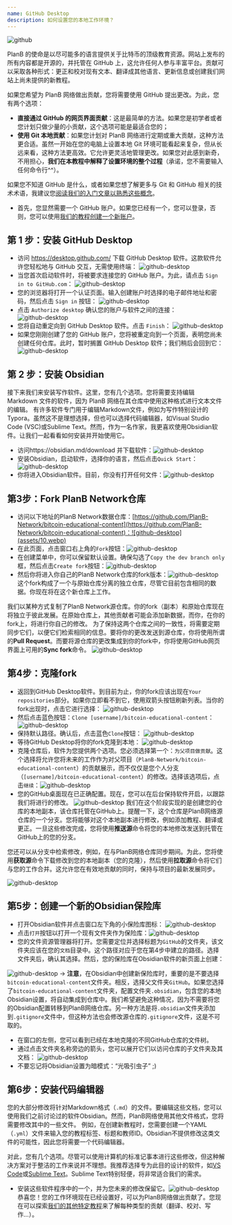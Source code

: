 ```yaml
---
name: GitHub Desktop
description: 如何设置您的本地工作环境？
---
```

![github](assets/cover.webp)

PlanB 的使命是以尽可能多的语言提供关于比特币的顶级教育资源。网站上发布的所有内容都是开源的，并托管在 GitHub 上，这允许任何人参与丰富平台。贡献可以采取各种形式：更正和校对现有文本、翻译成其他语言、更新信息或创建我们网站上尚未提供的新教程。

如果您希望为 PlanB 网络做出贡献，您将需要使用 GitHub 提出更改。为此，您有两个选项：
- **直接通过 GitHub 的网页界面贡献**：这是最简单的方法。如果您是初学者或者您计划只做少量的小贡献，这个选项可能是最适合您的；
- **使用 Git 本地贡献**：如果您计划对 PlanB 网络进行定期或重大贡献，这种方法更合适。虽然一开始在您的电脑上设置本地 Git 环境可能看起来复杂，但从长远来看，这种方法更高效。它允许更灵活地管理更改。如果您对此感到新奇，不用担心，**我们在本教程中解释了设置环境的整个过程**（承诺，您不需要输入任何命令行^^）。

如果您不知道 GitHub 是什么，或者如果您想了解更多与 Git 和 GitHub 相关的技术术语，我建议您[阅读我们的入门文章以熟悉这些概念](https://planb.network/tutorials/others/contribution/create-github-account-a75fc39d-f0d0-44dc-9cd5-cd94aee0c07c)。

- 首先，您显然需要一个 GitHub 账户。如果您已经有一个，您可以登录，否则，您可以使用[我们的教程创建一个新账户](https://planb.network/tutorials/others/contribution/create-github-account-a75fc39d-f0d0-44dc-9cd5-cd94aee0c07c)。

## 第 1 步：安装 GitHub Desktop

- 访问 https://desktop.github.com/ 下载 GitHub Desktop 软件。这款软件允许您轻松地与 GitHub 交互，无需使用终端：
![github-desktop](assets/1.webp)
- 当您首次启动软件时，将被要求连接您的 GitHub 账户。为此，请点击 `Sign in to GitHub.com`：
![github-desktop](assets/2.webp)
- 您的浏览器将打开一个认证页面。输入创建账户时选择的电子邮件地址和密码，然后点击 `Sign in` 按钮：
![github-desktop](assets/3.webp)
- 点击 `Authorize desktop` 确认您的账户与软件之间的连接：
![github-desktop](assets/4.webp)
- 您将自动重定向到 GitHub Desktop 软件。点击 `Finish`： ![github-desktop](assets/5.webp)
- 如果您刚刚创建了您的 GitHub 账户，您将被重定向到一个页面，表明您尚未创建任何仓库。此时，暂时搁置 GitHub Desktop 软件；我们稍后会回到它： ![github-desktop](assets/6.webp)

## 第 2 步：安装 Obsidian

接下来我们来安装写作软件。这里，您有几个选项。您将需要支持编辑 Markdown 文件的软件，因为 PlanB 网络在其仓库中使用这种格式进行文本文件的编辑。
有许多软件专门用于编辑Markdown文件，例如为写作特别设计的Typora。虽然这不是理想选择，但也可以选择代码编辑器，如Visual Studio Code (VSC)或Sublime Text。然而，作为一名作家，我更喜欢使用Obsidian软件。让我们一起看看如何安装并开始使用它。
- 访问https://obsidian.md/download 并下载软件：![github-desktop](assets/7.webp)
- 安装Obsidian，启动软件，选择你的语言，然后点击`Quick Start`：![github-desktop](assets/8.webp)
- 你将进入Obsidian软件。目前，你没有打开任何文件：![github-desktop](assets/9.webp)

## 第3步：Fork PlanB Network仓库

- 访问以下地址的PlanB Network数据仓库：[https://github.com/PlanB-Network/bitcoin-educational-content](https://github.com/PlanB-Network/bitcoin-educational-content)：![github-desktop](assets/10.webp)
- 在此页面，点击窗口右上角的`Fork`按钮：![github-desktop](assets/11.webp)
- 在创建菜单中，你可以保留默认设置。确保勾选了`Copy the dev branch only`框，然后点击`Create fork`按钮：![github-desktop](assets/12.webp)
- 然后你将进入你自己的PlanB Network仓库的fork版本：![github-desktop](assets/13.webp)
这个fork构成了一个与原始仓库分离的独立仓库，尽管它目前包含相同的数据。你现在将在这个新仓库上工作。

我们以某种方式复制了PlanB Network源仓库。你的fork（副本）和原始仓库现在将独立于彼此发展。在原始仓库上，其他贡献者可能会添加新数据，而你，在你的fork上，将进行你自己的修改。
为了保持这两个仓库之间的一致性，将需要定期同步它们，以便它们检索相同的信息。要将你的更改发送到源仓库，你将使用所谓的**Pull Request**。而要将源仓库的更改集成到你的fork中，你将使用GitHub网页界面上可用的**Sync fork**命令。
![github-desktop](assets/14.webp)

## 第4步：克隆fork

- 返回到GitHub Desktop软件。到目前为止，你的fork应该出现在`Your repositories`部分。如果你立即看不到它，使用双箭头按钮刷新列表。当你的fork出现时，点击它进行选择：
![github-desktop](assets/15.webp)
- 然后点击蓝色按钮：`Clone [username]/bitcoin-educational-content`：
![github-desktop](assets/16.webp)
- 保持默认路径。确认后，点击蓝色`Clone`按钮：
![github-desktop](assets/17.webp)
- 等待GitHub Desktop将你的fork克隆到本地：
![github-desktop](assets/18.webp)
- 克隆仓库后，软件为您提供两个选项。您必须选择第一个：`为父项目做贡献`。这个选择将允许您将未来的工作作为对父项目（`PlanB-Network/bitcoin-educational-content`）的贡献展示，而不仅仅是您个人分支（`[username]/bitcoin-educational-content`）的修改。选择该选项后，点击`继续`：![github-desktop](assets/19.webp)
- 您的GitHub桌面现在已正确配置。现在，您可以在后台保持软件开启，以跟踪我们将进行的修改。
![github-desktop](assets/20.webp)
我们在这个阶段实现的是创建您的仓库的本地副本，该仓库托管在GitHub上。提醒一下，这个仓库是PlanB网络源仓库的一个分支。您将能够对这个本地副本进行修改，例如添加教程、翻译或更正。一旦这些修改完成，您将使用**推送源**命令将您的本地修改发送到托管在GitHub上的您的分支。

您还可以从分支中检索修改，例如，在与PlanB网络仓库同步期间。为此，您将使用**获取源**命令下载修改到您的本地副本（您的克隆），然后使用**拉取源**命令将它们与您的工作合并。这允许您在有效地贡献的同时，保持与项目的最新发展同步。

![github-desktop](assets/21.webp)
## 第5步：创建一个新的Obsidian保险库

- 打开Obsidian软件并点击窗口左下角的小保险库图标：
![github-desktop](assets/22.webp)
- 点击`打开`按钮以打开一个现有文件夹作为保险库：![github-desktop](assets/23.webp)
- 您的文件资源管理器将打开。您需要定位并选择标题为`GitHub`的文件夹，该文件夹应该在您的`文档`目录中。这个路径对应于您在第4步中建立的路径。选择文件夹后，确认其选择。然后，您的保险库在Obsidian软件的新页面上创建：

![github-desktop](assets/24.webp)
-> **注意**，在Obsidian中创建新保险库时，重要的是不要选择`bitcoin-educational-content`文件夹。相反，选择父文件夹`GitHub`。如果您选择了`bitcoin-educational-content`文件夹，配置文件夹`.obsidian`，包含您的本地Obsidian设置，将自动集成到仓库中。我们希望避免这种情况，因为不需要将您的Obsidian配置转移到PlanB网络仓库。另一种方法是将`.obsidian`文件夹添加到`.gitignore`文件中，但这种方法也会修改源仓库的`.gitignore`文件，这是不可取的。

- 在窗口的左侧，您可以看到已经在本地克隆的不同GitHub仓库的文件树。
- 通过点击文件夹名称旁边的箭头，您可以展开它们以访问仓库的子文件夹及其文档：
![github-desktop](assets/25.webp)
- 不要忘记将Obsidian设置为暗模式：“光吸引虫子” ;)

## 第6步：安装代码编辑器
您的大部分修改将针对Markdown格式（`.md`）的文件。要编辑这些文档，您可以使用我们之前讨论过的软件Obsidian。然而，PlanB网络使用其他文件格式，您将需要修改其中的一些文件。
例如，在创建新教程时，您需要创建一个YAML（`.yml`）文件来输入您的教程标签、标题和教师ID。Obsidian不提供修改这类文件的可能性，因此您将需要一个代码编辑器。

对此，您有几个选项。尽管可以使用计算机的标准记事本进行这些修改，但这种解决方案对于整洁的工作来说并不理想。我推荐选择专为此目的设计的软件，如[VS Code](https://code.visualstudio.com/download)或[Sublime Text](https://www.sublimetext.com/download)。Sublime Text特别轻便，将非常适合我们的需求。
- 安装这些软件程序中的一个，并为您未来的修改保留它。![github-desktop](assets/26.webp)
恭喜您！您的工作环境现在已经设置好，可以为PlanB网络做出贡献了。您现在可以探索[我们的其他特定教程](https://planb.network/tutorials/others)来了解每种类型的贡献（翻译、校对、写作...）。
